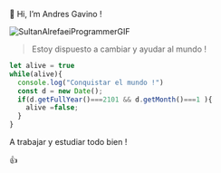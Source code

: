 👋 Hi, I’m Andres Gavino !



![SultanAlrefaeiProgrammerGIF](https://user-images.githubusercontent.com/50000912/196997214-48509ce3-278f-4d9c-b5bf-57c148545ccc.gif)



> Estoy dispuesto a cambiar y ayudar al mundo !




```javascript
let alive = true 
while(alive){
  console.log("Conquistar el mundo !")
  const d = new Date();
  if(d.getFullYear()===2101 && d.getMonth()===1 ){
    alive =false;
  }
}
```


A trabajar y estudiar todo bien !

👍
